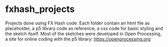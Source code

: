 # fxhash_projects
Projects done using FX Hash code. Each folder contain an html file as placeholder, a p5 library code as reference, a css code for basic styling and the sketch itself. Most of the sketches were developed in Open Processing, a site for online coding with the p5 library: https://openprocessing.org
